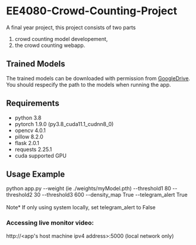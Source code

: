 # EE4080-Crowd-Counting-Project
A final year project, this project consists of two parts 
1. crowd counting model developement, 
2. the crowd counting webapp.

## Trained Models
The trained models can be downloaded with permission from [GoogleDrive](https://drive.google.com/drive/folders/1drinTf0G6LGF8Low9Yx0f2xX6rAbkkYB?usp=sharing).
You should respecify the path to the models when running the app.

## Requirements
- python 3.8
- pytorch 1.9.0 (py3.8_cuda11.1_cudnn8_0)
- opencv 4.0.1
- pillow 8.2.0
- flask 2.0.1
- requests 2.25.1
- cuda supported GPU

## Usage Example
python app.py --weight (ie ./weights/myModel.pth) 
              --threshold1 80
              --threshold2 30
              --threshold3 600
              --density_map True
              --telegram_alert True <br><br>
Note* If only using system locally, set telegram_alert to False

### Accessing live monitor video: 
http://<app's host machine ipv4 address>:5000 (local network only)
